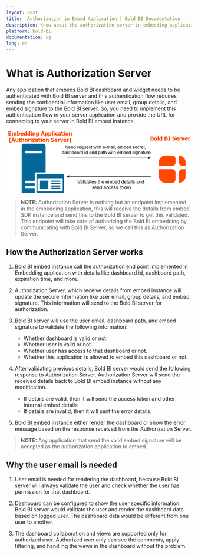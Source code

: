 ```yaml
---
layout: post
title:  Authorization in Embed Application | Bold BI Documentation
description: Know about the authorization server in embedding application to authenticate with Bold BI server through sending user email, group details and embed signature.
platform: bold-bi
documentation: ug
lang: en
---
```


# What is Authorization Server

Any application that embeds Bold BI dashboard and widget needs to be authenticated with Bold BI server and this authentication flow requires sending the confidential information like user email, group details, and embed signature to the Bold BI server. So, you need to implement this authentication flow in your server application and provide the URL for connecting to your server in Bold BI embed instance.

![AuthorizeServer](/static/assets/javascript/images/authorize-server.png)

> **NOTE:**  Authorization Server is nothing but an endpoint implemented in the embedding application, this will receive the details from embed SDK instance and send this to the Bold BI server to get this validated. This endpoint will take care of authorizing the Bold BI embedding by communicating with Bold BI Server, so we call this as Authorization Server.

## How the Authorization Server works

1. Bold BI embed instance call the authorization end point implemented in Embedding application with details like dashboard id, dashboard path, expiration time, and more. 

2. Authorization Server, which receive details from embed instance will update the secure information like user email, group details, and embed signature. This information will send to the Bold BI server for authorization.

3. Bold BI server will use the user email, dashboard path, and embed signature to validate the following information.
    * Whether dashboard is valid or not.
    * Whether user is valid or not.
    * Whether user has access to that dashboard or not.
    * Whether this application is allowed to embed this dashboard or not.

4. After validating previous details, Bold BI server would send the following response to Authorization Server.  Authorization Server will send the received details back to Bold BI embed instance without any modification.
    * If details are valid, then it will send the access token and other internal embed details
    * If details are invalid, then it will sent the error details.

5. Bold BI embed instance either render the dashboard or show the error message based on the response received from the Authorization Server.

> **NOTE:**  Any application that send the valid embed signature will be accepted as the authorization application to embed.

## Why the user email is needed

1. User email is needed for rendering the dashboard, because Bold BI server will always validate the user and check whether the user has permission for that dashboard.

2. Dashboard can be configured to show the user specific information. Bold BI server would validate the user and render the dashboard data based on logged user. The dashboard data would be different from one user to another.

3. The dashboard collaboration and views are supported only for authorized user. Authorized user only can see the comments, apply filtering, and handling the views in the dashboard without the problem.